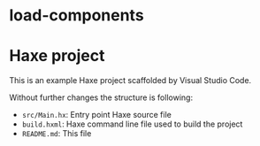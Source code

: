 # load-components

# Haxe project

This is an example Haxe project scaffolded by Visual Studio Code.

Without further changes the structure is following:

- `src/Main.hx`: Entry point Haxe source file
- `build.hxml`: Haxe command line file used to build the project
- `README.md`: This file
